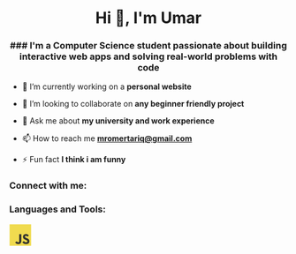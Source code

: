 <h1 align="center">Hi 👋, I'm Umar</h1>
<h3 align="center">### I'm a Computer Science student passionate about building interactive web apps and solving real-world problems with code</h3>

- 🔭 I’m currently working on a **personal website**

- 👯 I’m looking to collaborate on **any beginner friendly project**

- 💬 Ask me about **my university and work experience**

- 📫 How to reach me **mromertariq@gmail.com**

- ⚡ Fun fact **I think i am funny**

<h3 align="left">Connect with me:</h3>
<p align="left">
</p>

<h3 align="left">Languages and Tools:</h3>
<p align="left"> <a href="https://developer.mozilla.org/en-US/docs/Web/JavaScript" target="_blank" rel="noreferrer"> <img src="https://raw.githubusercontent.com/devicons/devicon/master/icons/javascript/javascript-original.svg" alt="javascript" width="40" height="40"/> </a> </p>
